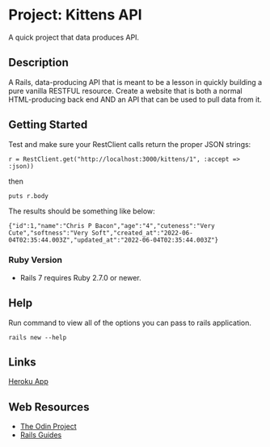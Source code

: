 # Project: Kittens API

A quick project that data produces API.

## Description

 A Rails, data-producing API that is meant to be a lesson in quickly building a pure vanilla RESTFUL resource.
 Create a website that is both a normal HTML-producing back end AND an API that can be used to pull data from it.

## Getting Started

Test and make sure your RestClient calls return the proper JSON strings:

```
r = RestClient.get("http://localhost:3000/kittens/1", :accept => :json))
```

then

```
puts r.body
```

The results should be something like below: 
```
{"id":1,"name":"Chris P Bacon","age":"4","cuteness":"Very Cute","softness":"Very Soft","created_at":"2022-06-04T02:35:44.003Z","updated_at":"2022-06-04T02:35:44.003Z"}
```

### Ruby Version

* Rails 7 requires Ruby 2.7.0 or newer.

## Help

Run command to view all of the options you can pass to rails application.
```
rails new --help
```
## Links
[Heroku App](https://arcane-beach-78469.herokuapp.com/)

## Web Resources

* [The Odin Project](https://www.theodinproject.com/)
* [Rails Guides](https://guides.rubyonrails.org/)

